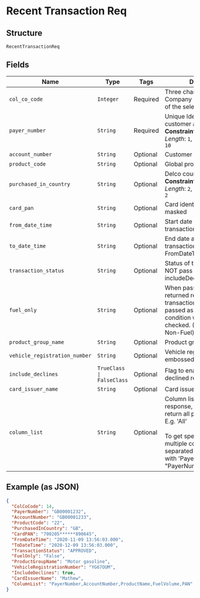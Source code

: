 
# Recent Transaction Req

## Structure

`RecentTransactionReq`

## Fields

| Name | Type | Tags | Description |
|  --- | --- | --- | --- |
| `col_co_code` | `Integer` | Required | Three character Collecting Company Code (Shell Code) of the selected payer |
| `payer_number` | `String` | Required | Unique Identifier for the customer at payment point.<br>**Constraints**: *Minimum Length*: `1`, *Maximum Length*: `10` |
| `account_number` | `String` | Optional | Customer account number. |
| `product_code` | `String` | Optional | Global product code |
| `purchased_in_country` | `String` | Optional | Delco country<br>**Constraints**: *Minimum Length*: `2`, *Maximum Length*: `2` |
| `card_pan` | `String` | Optional | Card identifier number masked |
| `from_date_time` | `String` | Optional | Start date and time of transactions |
| `to_date_time` | `String` | Optional | End date and time of transactions. Mandatory if FromDateTime is provided. |
| `transaction_status` | `String` | Optional | Status of transaction. DO NOT pass the value if includeDeclines is passed |
| `fuel_only` | `String` | Optional | When passed as ‘true’ Only returned records with Fuel transactions.(All Fuels).When passed as ‘false’ the above condition will not be checked. (Both All Fuels and Non-Fuel) |
| `product_group_name` | `String` | Optional | Product group name |
| `vehicle_registration_number` | `String` | Optional | Vehicle registration number embossed on the card |
| `include_declines` | `TrueClass \| FalseClass` | Optional | Flag to enable to get declined records |
| `card_issuer_name` | `String` | Optional | Card issuer name |
| `column_list` | `String` | Optional | Column list to be part of response, it can be 'All' to return all possible column. E.g. 'All'<br><br>To get specific columns pass multiple columns name separated by comma along with 'PayerNumber'. E.g. "PayerNumber,ProductCode" |

## Example (as JSON)

```json
{
  "ColCoCode": 14,
  "PayerNumber": "GB00001232",
  "AccountNumber": "GB00001233",
  "ProductCode": "22",
  "PurchasedInCountry": "GB",
  "CardPAN": "700205******890645",
  "FromDateTime": "2020-11-09 13:56:03.000",
  "ToDateTime": "2020-12-09 13:56:03.000",
  "TransactionStatus": "APPROVED",
  "FuelOnly": "False",
  "ProductGroupName": "Motor gasoline",
  "VehicleRegistrationNumber": "YG67OUM",
  "IncludeDeclines": true,
  "CardIssuerName": "Mathew",
  "ColumnList": "PayerNumber,AccountNumber,ProductName,FuelVolume,PAN"
}
```


